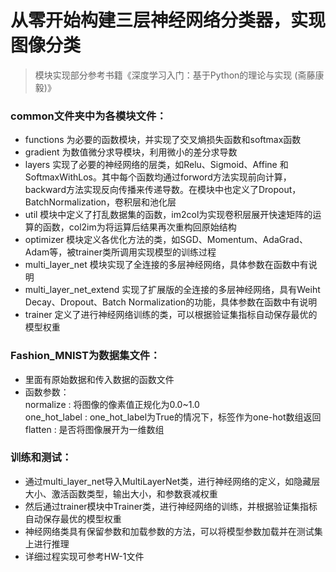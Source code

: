 # 从零开始构建三层神经网络分类器，实现图像分类
> 模块实现部分参考书籍《深度学习入门：基于Python的理论与实现 (斋藤康毅)》

### common文件夹中为各模块文件：
- functions 为必要的函数模块，并实现了交叉熵损失函数和softmax函数
- gradient 为数值微分求导模块，利用微小的差分求导数
- layers 实现了必要的神经网络的层类，如Relu、Sigmoid、Affine 和SoftmaxWithLos。其中每个函数均通过forword方法实现前向计算，backward方法实现反向传播来传递导数。在模块中也定义了Dropout，BatchNormalization，卷积层和池化层
- util 模块中定义了打乱数据集的函数，im2col为实现卷积层展开快速矩阵的运算的函数，col2im为将运算后结果再次重构回原始结构
- optimizer 模块定义各优化方法的类，如SGD、Momentum、AdaGrad、Adam等，被trainer类所调用实现模型的训练过程
- multi_layer_net 模块实现了全连接的多层神经网络，具体参数在函数中有说明
- multi_layer_net_extend 实现了扩展版的全连接的多层神经网络，具有Weiht Decay、Dropout、Batch Normalization的功能，具体参数在函数中有说明
- trainer 定义了进行神经网络训练的类，可以根据验证集指标自动保存最优的模型权重

### Fashion_MNIST为数据集文件：
- 里面有原始数据和传入数据的函数文件 <br> 
- 函数参数：<br> 
   normalize : 将图像的像素值正规化为0.0~1.0  <br> 
   one_hot_label : one_hot_label为True的情况下，标签作为one-hot数组返回  <br> 
   flatten : 是否将图像展开为一维数组  <br>

### 训练和测试：
- 通过multi_layer_net导入MultiLayerNet类，进行神经网络的定义，如隐藏层大小、激活函数类型，输出大小，和参数衰减权重
- 然后通过trainer模块中Trainer类，进行神经网络的训练，并根据验证集指标自动保存最优的模型权重
- 神经网络类具有保留参数和加载参数的方法，可以将模型参数加载并在测试集上进行推理
- 详细过程实现可参考HW-1文件
